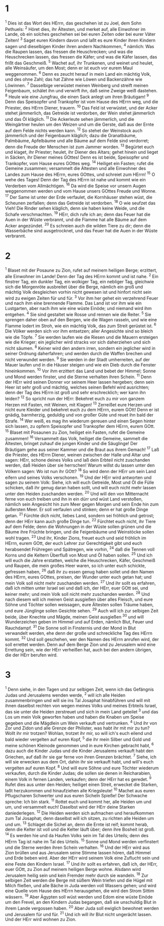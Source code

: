 # 1
<sup>1</sup> Dies ist das Wort des HErrn, das geschehen ist zu Joel, dem Sohn Pethuels: <sup>2</sup> Höret dies, ihr Ältesten, und merket auf, alle Einwohner im Lande, ob ein solches geschehen sei bei euren Zeiten oder bei eurer Väter Zeiten! <sup>3</sup> Saget euren Kindern davon und laßt es eure Kinder ihren Kindern sagen und dieselbigen Kinder ihren andern Nachkommen, <sup>4</sup> nämlich: Was die Raupen lassen, das fressen die Heuschrecken; und was die Heuschrecken lassen, das fressen die Käfer; und was die Käfer lassen, das frißt das Geschmeiß. <sup>5</sup> Wachet auf, ihr Trunkenen, und weinet und heulet, alle Weinsäufer, um den Most; denn er ist euch vor eurem Maul weggenommen. <sup>6</sup> Denn es zeucht herauf in mein Land ein mächtig Volk, und des ohne Zahl; das hat Zähne wie Löwen und Backenzähne wie Löwinnen. <sup>7</sup> Dasselbige verwüstet meinen Weinberg und streift meinen Feigenbaum, schälet ihn und verwirft ihn, daß seine Zweige weiß dastehen. <sup>8</sup> Heule wie eine Jungfrau, die einen Sack anlegt um ihren Bräutigam! <sup>9</sup> Denn das Speisopfer und Trankopfer ist vom Hause des HErrn weg, und die Priester, des HErrn Diener, trauern. <sup>10</sup> Das Feld ist verwüstet, und der Acker stehet jämmerlich, das Getreide ist verdorben, der Wein stehet jämmerlich und das Öl kläglich. <sup>11</sup> Die Ackerleute sehen jämmerlich, und die Weingärtner heulen um den Weizen und um die Gerste, daß aus der Ernte auf dem Felde nichts werden kann. <sup>12</sup> So stehet der Weinstock auch jämmerlich und der Feigenbaum kläglich; dazu die Granatbäume, Palmbäume, Apfelbäume und alle Bäume auf dem Felde sind verdorret; denn die Freude der Menschen ist zum Jammer worden. <sup>13</sup> Begürtet euch und klaget, ihr Priester; heulet, ihr Diener des Altars; gehet hinein und lieget in Säcken, ihr Diener meines GOttes! Denn es ist beide, Speisopfer und Trankopfer, vom Hause eures GOttes weg. <sup>14</sup> Heiliget ein Fasten; rufet die Gemeine zusammen; versammelt die Ältesten und alle Einwohner des Landes zum Hause des HErrn, eures GOttes, und schreiet zum HErrn! <sup>15</sup> O wehe des Tages! Denn der Tag des HErrn ist nahe und kommt wie ein Verderben vom Allmächtigen. <sup>16</sup> Da wird die Speise vor unsern Augen weggenommen werden und vom Hause unsers GOttes Freude und Wonne. <sup>17</sup> Der Same ist unter der Erde verfaulet, die Kornhäuser stehen wüst, die Scheunen zerfallen; denn das Getreide ist verdorben. <sup>18</sup> O wie seufzet das Vieh! Die Rinder sehen kläglich, denn sie haben keine Weide, und die Schafe verschmachten. <sup>19</sup> HErr, dich rufe ich an; denn das Feuer hat die Auen in der Wüste verbrannt, und die Flamme hat alle Bäume auf dem Acker angezündet. <sup>20</sup> Es schreien auch die wilden Tiere zu dir; denn die Wasserbäche sind ausgetrocknet, und das Feuer hat die Auen in der Wüste verbrannt.

# 2
<sup>1</sup> Blaset mit der Posaune zu Zion, rufet auf meinem heiligen Berge; erzittert, alle Einwohner im Lande! Denn der Tag des HErrn kommt und ist nahe. <sup>2</sup> Ein finstrer Tag, ein dunkler Tag, ein wolkiger Tag, ein nebliger Tag, gleichwie sich die Morgenröte ausbreitet über die Berge, nämlich ein groß und mächtig Volk desgleichen vorhin nicht gewesen ist und hinfort nicht sein wird zu ewigen Zeiten für und für. <sup>3</sup> Vor ihm her gehet ein verzehrend Feuer und nach ihm eine brennende Flamme. Das Land ist vor ihm wie ein Lustgarten, aber nach ihm wie eine wüste Einöde; und niemand wird ihm entgehen. <sup>4</sup> Sie sind gestaltet wie Rosse und rennen wie die Reiter. <sup>5</sup> Sie sprengen daher oben auf den Bergen, wie die Wagen rasseln, und wie eine Flamme lodert im Stroh, wie ein mächtig Volk, das zum Streit gerüstet ist. <sup>6</sup> Die Völker werden sich vor ihm entsetzen; aller Angesichte sind so bleich wie die Töpfe. <sup>7</sup> Sie werden laufen wie die Riesen und die Mauern ersteigen wie die Krieger; ein jeglicher wird stracks vor sich daherziehen und sich nicht säumen. <sup>8</sup> Keiner wird den andern irren, sondern ein jeglicher wird in seiner Ordnung daherfahren; und werden durch die Waffen brechen und nicht verwundet werden. <sup>9</sup> Sie werden in der Stadt umherreiten, auf der Mauer laufen und in die Häuser steigen und wie ein Dieb durch die Fenster hineinkommen. <sup>10</sup> Vor ihm erzittert das Land und bebet der Himmel; Sonne und Mond werden finster, und die Sterne verhalten ihren Schein. <sup>11</sup> Denn der HErr wird seinen Donner vor seinem Heer lassen hergeben; denn sein Heer ist sehr groß und mächtig, welches seinen Befehl wird ausrichten; denn der Tag des HErrn ist groß und sehr erschrecklich; wer kann ihn leiden? <sup>12</sup> So spricht nun der HErr: Bekehret euch zu mir von ganzem Herzen mit Fasten, mit Weinen, mit Klagen! <sup>13</sup> Zerreißet eure Herzen und nicht eure Kleider und bekehret euch zu dem HErrn, eurem GOtt! Denn er ist gnädig, barmherzig, geduldig und von großer Güte und reuet ihn bald der Strafe. <sup>14</sup> Wer weiß, es mag ihn wiederum gereuen und einen Segen hinter sich lassen, zu opfern Speisopfer und Trankopfer dem HErrn, eurem GOtt. <sup>15</sup> Blaset mit Posaunen zu Zion, heiliget ein Fasten, rufet die Gemeine zusammen! <sup>16</sup> Versammelt das Volk, heiliget die Gemeine, sammelt die Ältesten, bringet zuhauf die jungen Kinder und die Säuglinge! Der Bräutigam gehe aus seiner Kammer und die Braut aus ihrem Gemach! <sup>17</sup> Laß die Priester, des HErrn Diener, weinen zwischen der Halle und Altar und sagen: HErr, schone deines Volks und laß dein Erbteil nicht zuschanden werden, daß Heiden über sie herrschen! Warum willst du lassen unter den Völkern sagen: Wo ist nun ihr GOtt? <sup>18</sup> So wird denn der HErr um sein Land eifern und seines Volks verschonen. <sup>19</sup> Und der HErr wird antworten und sagen zu seinem Volk: Siehe, ich will euch Getreide, Most und Öl die Fülle schicken, daß ihr genug daran haben sollt, und will euch nicht mehr lassen unter den Heiden zuschanden werden. <sup>20</sup> Und will den von Mitternacht ferne von euch treiben und ihn in ein dürr und wüst Land verstoßen, nämlich sein Angesicht hin zum Meer gegen Morgen und sein Ende hin zum äußersten Meer. Er soll verfaulen und stinken; denn er hat große Dinge getan. <sup>21</sup> Fürchte dich nicht, liebes Land, sondern sei fröhlich und getrost; denn der HErr kann auch große Dinge tun. <sup>22</sup> Fürchtet euch nicht, ihr Tiere auf dem Felde; denn die Wohnungen in der Wüste sollen grünen und die Bäume ihre Früchte bringen, und die Feigenbäume und Weinstöcke sollen wohl tragen. <sup>23</sup> Und ihr, Kinder Zions, freuet euch und seid fröhlich im HErrn, eurem GOtt, der euch Lehrer zur Gerechtigkeit gibt und euch herabsendet Frühregen und Spätregen, wie vorhin, <sup>24</sup> daß die Tennen voll Korns und die Keltern Überfluß von Most und Öl haben sollen. <sup>25</sup> Und ich will euch die Jahre erstatten, welche die Heuschrecken, Käfer, Geschmeiß und Raupen, die mein großes Heer waren, so ich unter euch schickte, gefressen haben, <sup>26</sup> daß ihr zu essen genug haben sollet und den Namen des HErrn, eures GOttes, preisen, der Wunder unter euch getan hat; und mein Volk soll nicht mehr zuschanden werden. <sup>27</sup> Und ihr sollt es erfahren, daß ich mitten unter Israel sei und daß ich, der HErr, euer GOtt sei, und keiner mehr; und mein Volk soll nicht mehr zuschanden werden. <sup>28</sup> Und nach diesem will ich meinen Geist ausgießen über alles Fleisch, und eure Söhne und Töchter sollen weissagen, eure Ältesten sollen Träume haben, und eure Jünglinge sollen Gesichte sehen. <sup>29</sup> Auch will ich zur selbigen Zeit beide, über Knechte und Mägde, meinen Geist ausgießen <sup>30</sup> und will Wunderzeichen geben im Himmel und auf Erden, nämlich Blut, Feuer und Rauchdampf. <sup>31</sup> Die Sonne soll in Finsternis und der Mond in Blut verwandelt werden, ehe denn der große und schreckliche Tag des HErrn kommt. <sup>32</sup> Und soll geschehen, wer den Namen des HErrn anrufen wird, der soll errettet werden. Denn auf dem Berge Zion und zu Jerusalem wird eine Errettung sein, wie der HErr verheißen hat, auch bei den andern übrigen, die der HErr berufen wird.

# 3
<sup>1</sup> Denn siehe, in den Tagen und zur selbigen Zeit, wenn ich das Gefängnis Judas und Jerusalems wenden werde, <sup>2</sup> will ich alle Heiden zusammenbringen und will sie ins Tal Josaphat hinabführen und will mit ihnen daselbst rechten von wegen meines Volks und meines Erbteils Israel, das sie unter die Heiden zerstreuet und sich in mein Land geteilet <sup>3</sup> und das Los um mein Volk geworfen haben und haben die Knaben um Speise gegeben und die Mägdlein um Wein verkauft und vertrunken. <sup>4</sup> Und ihr von Zor und Zidon und alle Grenze der Philister, was habt ihr mit mir zu tun? Wollt ihr mir trotzen? Wohlan, trotzet ihr mir, so will ich's euch eilend und bald wieder vergelten auf euren Kopf, <sup>5</sup> die ihr mein Silber und Gold und meine schönen Kleinode genommen und in eure Kirchen gebracht habt, <sup>6</sup> dazu auch die Kinder Judas und die Kinder Jerusalems verkauft habt den Griechen, auf daß ihr sie gar ferne von ihren Grenzen brächtet. <sup>7</sup> Siehe, ich will sie erwecken aus dem Ort, dahin ihr sie verkauft habt, und will's euch vergelten auf euren Kopf. <sup>8</sup> Und will eure Söhne und eure Töchter wiederum verkaufen, durch die Kinder Judas; die sollen sie denen in Reicharabien, einem Volk in fernen Landen, verkaufen; denn der HErr hat es geredet. <sup>9</sup> Rufet dies aus unter den Heiden; heiliget einen Streit, erwecket die Starken, laßt herzukommen und hinaufziehen alle Kriegsleute! <sup>10</sup> Machet aus euren Pflugscharen Schwerter und aus euren Sicheln Spieße! Der Schwache spreche: Ich bin stark. <sup>11</sup> Rottet euch und kommt her, alle Heiden um und um, und versammelt euch! Daselbst wird der HErr deine Starken daniederlegen. <sup>12</sup> Die Heiden werden sich aufmachen und heraufkommen zum Tal Josaphat; denn daselbst will ich sitzen, zu richten alle Heiden um und um. <sup>13</sup> Schlaget die Sichel an, denn die Ernte ist reif; kommt herab, denn die Kelter ist voll und die Kelter läuft über; denn ihre Bosheit ist groß. <sup>14</sup> Es werden hie und da Haufen Volks sein im Tal des Urteils; denn des HErrn Tag ist nahe im Tal des Urteils. <sup>15</sup> Sonne und Mond werden verfinstert und die Sterne werden ihren Schein verhalten. <sup>16</sup> Und der HErr wird aus Zion brüllen und aus Jerusalem seine Stimme lassen hören, daß Himmel und Erde beben wird. Aber der HErr wird seinem Volk eine Zuflucht sein und eine Feste den Kindern Israel. <sup>17</sup> Und ihr sollt es erfahren, daß ich, der HErr, euer GOtt, zu Zion auf meinem heiligen Berge wohne. Alsdann wird Jerusalem heilig sein und kein Fremder mehr durch sie wandeln. <sup>18</sup> Zur selbigen Zeit werden die Berge mit süßem Wein triefen und die Hügel mit Milch fließen, und alle Bäche in Juda werden voll Wassers gehen; und wird eine Quelle vom Hause des HErrn herausgehen, die wird den Strom Sittim wässern. <sup>19</sup> Aber Ägypten soll wüst werden und Edom eine wüste Einöde um den Frevel, an den Kindern Judas begangen, daß sie unschuldig Blut in ihrem Lande vergossen haben. <sup>20</sup> Aber Juda soll ewiglich bewohnet werden und Jerusalem für und für. <sup>21</sup> Und ich will ihr Blut nicht ungerächt lassen. Und der HErr wird wohnen zu Zion.